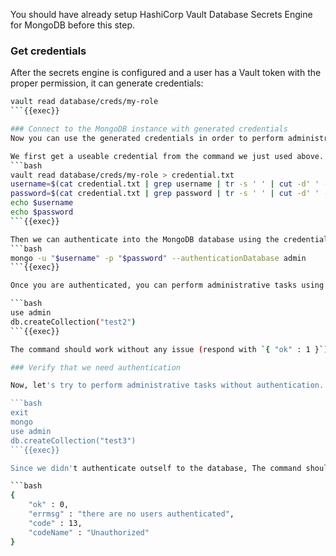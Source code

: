 You should have already setup HashiCorp Vault Database Secrets Engine for MongoDB before this step.

### Get credentials
After the secrets engine is configured and a user has a Vault token with the proper permission, it can generate credentials:
```bash
vault read database/creds/my-role
```{{exec}}

### Connect to the MongoDB instance with generated credentials
Now you can use the generated credentials in order to perform administrative tasks.

We first get a useable credential from the command we just used above.
```bash
vault read database/creds/my-role > credential.txt
username=$(cat credential.txt | grep username | tr -s ' ' | cut -d' ' -f2)
password=$(cat credential.txt | grep password | tr -s ' ' | cut -d' ' -f2)
echo $username
echo $password
```{{exec}}

Then we can authenticate into the MongoDB database using the credential.
```bash
mongo -u "$username" -p "$password" --authenticationDatabase admin
```{{exec}}

Once you are authenticated, you can perform administrative tasks using the MongoDB shell, like creating a collection in the admin database:

```bash
use admin
db.createCollection("test2")
```{{exec}}

The command should work without any issue (respond with `{ "ok" : 1 }`).

### Verify that we need authentication

Now, let's try to perform administrative tasks without authentication. Try to create a collection again in the admin database.

```bash
exit
mongo
use admin
db.createCollection("test3")
```{{exec}}

Since we didn't authenticate outself to the database, The command should fail with the following response:

```bash
{
    "ok" : 0,
    "errmsg" : "there are no users authenticated",
    "code" : 13,
    "codeName" : "Unauthorized"
}
```
